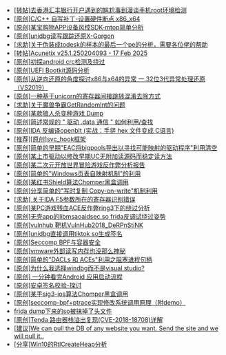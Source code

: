 + [[转帖]去香港汇丰银行开户遇到的尴尬事到漫谈手机root环境检测](https://bbs.kanxue.com/thread-285754.htm)
+ [[原创]C/C++ 自写补丁-设置硬件断点 x86_x64](https://bbs.kanxue.com/thread-283839.htm)
+ [[原创]某宝购物APP设备风控SDK-mtop简单分析](https://bbs.kanxue.com/thread-284241.htm)
+ [[原创]unidbg读写跟踪还原X-Gorgon](https://bbs.kanxue.com/thread-285586.htm)
+ [[求助]关于伪装成todesk的样本的最后一个pe的分析，需要各位佬的帮助](https://bbs.kanxue.com/thread-285800.htm)
+ [[转帖]Acunetix v25.1.250204093 - 17 Feb 2025](https://bbs.kanxue.com/thread-285802.htm)
+ [[原创]初探android crc检测及绕过](https://bbs.kanxue.com/thread-285790.htm)
+ [[原创]UEFI Bootkit源码分析](https://bbs.kanxue.com/thread-285805.htm)
+ [[原创]从逆向还原的角度探讨x86与x64的异常 一.32位3代异常处理还原（VS2019）](https://bbs.kanxue.com/thread-285804.htm)
+ [[原创]一种基于unicorn的寄存器间接跳转混淆去除方式](https://bbs.kanxue.com/thread-285764.htm)
+ [[求助]关于魔兽争霸GetRandomInt的问题](https://bbs.kanxue.com/thread-285807.htm)
+ [[原创]某款狼人杀变种游戏 Dump](https://bbs.kanxue.com/thread-285806.htm)
+ [[原创]简述常规的 " 驱动 .data 通信 " 如何利用/查找](https://bbs.kanxue.com/thread-285348.htm)
+ [[原创]IDA 反编译openblt (实战：手搓 hex 文件变成 C语言)](https://bbs.kanxue.com/thread-285731.htm)
+ [[推荐][原创]svc_hook框架](https://bbs.kanxue.com/thread-284713.htm)
+ [[原创]简单的早期"EAC将bigpools导出以寻找可能映射的驱动程序"利用清空](https://bbs.kanxue.com/thread-285355.htm)
+ [[原创]某上市驱动以修改早期UC无附加读源码而稳定读方法](https://bbs.kanxue.com/thread-285598.htm)
+ [[原创]某二次元开放世界冒险游戏反作弊分析报告](https://bbs.kanxue.com/thread-285580.htm)
+ [[原创]简单的"Windows页表自映射机制"的利用](https://bbs.kanxue.com/thread-285332.htm)
+ [[原创]某红书Shield算法Chomper黑盒调用](https://bbs.kanxue.com/thread-285705.htm)
+ [[原创]分享简单的"写时复制 Copy-on-write"机制利用](https://bbs.kanxue.com/thread-285331.htm)
+ [[求助] 关于IDA F5参数所在的寄存器识别错误](https://bbs.kanxue.com/thread-285809.htm)
+ [[原创]某PC游戏残血ACE反作弊ring3下的绕过分析](https://bbs.kanxue.com/thread-284667.htm)
+ [[原创]无壳app的libmsaoaidsec.so frida反调试绕过姿势](https://bbs.kanxue.com/thread-285811.htm)
+ [[原创]vulnhub 靶机VulnHub2018_DeRPnStiNK](https://bbs.kanxue.com/thread-285810.htm)
+ [[原创]unidbg直接调用tiktok so生成签名](https://bbs.kanxue.com/thread-285623.htm)
+ [[原创]Seccomp BPF与容器安全](https://bbs.kanxue.com/thread-273495.htm)
+ [[原创]vmware外部读写内存也没那么神秘](https://bbs.kanxue.com/thread-284956.htm)
+ [[原创]简单的"DACLs 和 ACEs"利用之阻塞进程句柄](https://bbs.kanxue.com/thread-285347.htm)
+ [[原创]为什么我选择windbg而不是visual studio?](https://bbs.kanxue.com/thread-285803.htm)
+ [[原创] 一分钟看完Android 应用启动流程](https://bbs.kanxue.com/thread-284686.htm)
+ [[原创]安卓签名校验-探讨](https://bbs.kanxue.com/thread-285647.htm)
+ [[原创]某手sig3-ios算法Chomper黑盒调用](https://bbs.kanxue.com/thread-285666.htm)
+ [[原创]seccomp-bpf+ptrace实现修改系统调用原理（附demo）](https://bbs.kanxue.com/thread-275511.htm)
+ [frida dump下来的so被抹掉了头文件](https://bbs.kanxue.com/thread-284813.htm)
+ [[原创]Tenda 路由器栈溢出复现(CVE-2018-18708)详解](https://bbs.kanxue.com/thread-282340.htm)
+ [[建议]We can pull the DB of any website you want. Send the site and we will pull it..](https://bbs.kanxue.com/thread-285812.htm)
+ [[分享]Win10的RtlCreateHeap分析](https://bbs.kanxue.com/thread-285670.htm)
